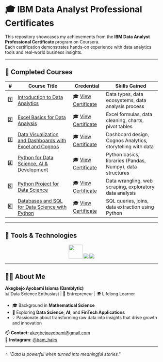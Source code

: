 # 🎓 IBM Data Analyst Professional Certificates  

This repository showcases my achievements from the **IBM Data Analyst Professional Certificate** program on Coursera.  
Each certification demonstrates hands-on experience with data analytics tools and real-world business insights.

---

## 📜 Completed Courses  

| # | Course Title | Credential | Skills Gained |
|---|---------------|-------------|----------------|
| 1️⃣ | [Introduction to Data Analytics](https://www.coursera.org/account/accomplishments/verify/7FZUPPWTJ12I) | 🎓 [View Certificate](https://www.coursera.org/account/accomplishments/verify/7FZUPPWTJ12I) | Data types, data ecosystems, data analysis process |
| 2️⃣ | [Excel Basics for Data Analysis](https://www.coursera.org/account/accomplishments/verify/42D20WG2QT2F) | 🎓 [View Certificate](https://www.coursera.org/account/accomplishments/verify/42D20WG2QT2F) | Excel formulas, data cleaning, charts, pivot tables |
| 3️⃣ | [Data Visualization and Dashboards with Excel and Cognos](https://www.coursera.org/account/accomplishments/verify/LK84X5DLECBX) | 🎓 [View Certificate](https://www.coursera.org/account/accomplishments/verify/LK84X5DLECBX) | Dashboard design, Cognos Analytics, storytelling with data |
| 4️⃣ | [Python for Data Science, AI & Development](https://www.coursera.org/account/accomplishments/verify/16LTJ41WS6V4) | 🎓 [View Certificate](https://www.coursera.org/account/accomplishments/verify/16LTJ41WS6V4) | Python basics, libraries (Pandas, Numpy), data structures |
| 5️⃣ | [Python Project for Data Science](https://www.coursera.org/account/accomplishments/verify/I2J3AVXP1B9N) | 🎓 [View Certificate](https://www.coursera.org/account/accomplishments/verify/I2J3AVXP1B9N) | Data wrangling, web scraping, exploratory data analysis |
| 6️⃣ | [Databases and SQL for Data Science with Python](https://www.coursera.org/account/accomplishments/verify/NB9TUG5PUX1Z) | 🎓 [View Certificate](https://www.coursera.org/account/accomplishments/verify/NB9TUG5PUX1Z) | SQL queries, joins, data extraction using Python |

---

## 🧠 Tools & Technologies  

<p align="center">
  <img src="https://skillicons.dev/icons?i=python,mysql,git,github" height="45"/>
  <img src="https://img.shields.io/badge/Excel-217346?style=for-the-badge&logo=microsoft-excel&logoColor=white"/>
  <img src="https://img.shields.io/badge/IBM%20Cognos-052FAD?style=for-the-badge&logo=ibm&logoColor=white"/>
</p>

---

## 👩‍💻 About Me  

**Akegbejo Ayobami Isioma (Bamblytic)**  
📊 Data Science Enthusiast | 💼 Entrepreneur | 🌍 Lifelong Learner  

- 🎓 Background in **Mathematical Science**  
- 🌱 Exploring **Data Science**, **AI**, and **FinTech Applications**  
- 💡 Passionate about transforming raw data into insights that drive growth and innovation  

📫 **Contact:** [akegbejoayobami@gmail.com](mailto:akegbejoayobami@gmail.com)  
📸 **Instagram:** [@bam_hairs](https://www.instagram.com/bam_hairs)

---

⭐️ *"Data is powerful when turned into meaningful stories."*
